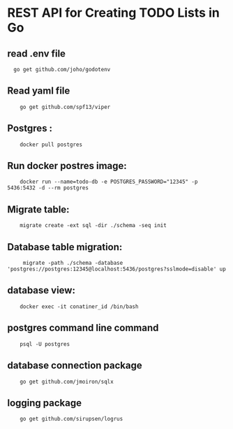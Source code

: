 # REST API for Creating TODO Lists in Go

## read .env file
      go get github.com/joho/godotenv

## Read yaml file 
        go get github.com/spf13/viper

## Postgres :
        docker pull postgres
## Run docker postres image:
        docker run --name=todo-db -e POSTGRES_PASSWORD="12345" -p 5436:5432 -d --rm postgres
## Migrate table:
        migrate create -ext sql -dir ./schema -seq init
## Database table migration:
         migrate -path ./schema -database 'postgres://postgres:12345@localhost:5436/postgres?sslmode=disable' up

## database view:
        docker exec -it conatiner_id /bin/bash
## postgres command line command  
        psql -U postgres

## database connection package
        go get github.com/jmoiron/sqlx

## logging package 
        go get github.com/sirupsen/logrus
